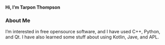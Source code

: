 #### Hi, I’m Tarpon Thompson
### About Me
I’m interested in free opensource software, and I have used C++, Python, and Qt. I have also learned some stuff about using Kotlin, Jave, and APL.
